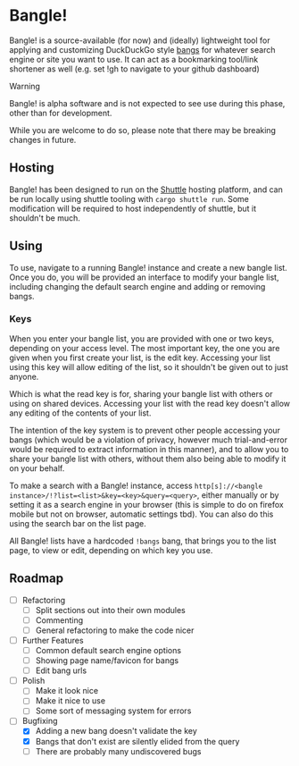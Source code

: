# Bangle!

Bangle! is a source-available (for now) and (ideally) lightweight tool for applying and customizing
DuckDuckGo style [bangs](https://duckduckgo.com/bangs) for whatever search engine or
site you want to use. It can act as a bookmarking tool/link shortener as well
(e.g. set !gh to navigate to your github dashboard)

> [!WARNING]
> Bangle! is alpha software and is not expected to see use during this phase, other than for development.
>
> While you are welcome to do so, please note that there may be breaking changes in future.


## Hosting

Bangle! has been designed to run on the [Shuttle](https://www.shuttle.rs/) hosting platform,
and can be run locally using shuttle tooling with `cargo shuttle run`.
Some modification will be required to host independently of shuttle, but it shouldn't be much.

## Using

To use, navigate to a running Bangle! instance and create a new bangle list.
Once you do, you will be provided an interface to modify your bangle list, including changing the default search engine and adding or removing bangs.

### Keys

When you enter your bangle list, you are provided with one or two keys, depending on your access level. The most important key, the one you are given when you first create your list, is the edit key. Accessing your list using this key will allow editing of the list, so it shouldn't be given out to just anyone.

Which is what the read key is for, sharing your bangle list with others or using on shared devices. Accessing your list with the read key doesn't allow any editing of the contents of your list.

The intention of the key system is to prevent other people accessing your bangs
(which would be a violation of privacy, however much trial-and-error would be required to extract information in this manner),
and to allow you to share your bangle list with others, without them also being able to modify it on your behalf.

To make a search with a Bangle! instance, access `http[s]://<bangle instance>/!?list=<list>&key=<key>&query=<query>`, either manually or by setting it as a search engine in your browser (this is simple to do on firefox mobile but not on browser, automatic settings tbd). You can also do this using the search bar on the list page.

All Bangle! lists have a hardcoded `!bangs` bang, that brings you to the list page, to view or edit, depending on which key you use.

## Roadmap

- [ ] Refactoring
    - [ ] Split sections out into their own modules
    - [ ] Commenting
    - [ ] General refactoring to make the code nicer
- [ ] Further Features
    - [ ] Common default search engine options
    - [ ] Showing page name/favicon for bangs
    - [ ] Edit bang urls
- [ ] Polish
    - [ ] Make it look nice
    - [ ] Make it nice to use
    - [ ] Some sort of messaging system for errors
- [ ] Bugfixing
    - [X] Adding a new bang doesn't validate the key
    - [X] Bangs that don't exist are silently elided from the query
    - [ ] There are probably many undiscovered bugs